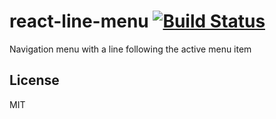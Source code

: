 # react-line-menu [![Build Status](https://travis-ci.org/hendriklammers/react-line-menu.svg?branch=master)](https://travis-ci.org/hendriklammers/react-line-menu)

Navigation menu with a line following the active menu item


## License

MIT
